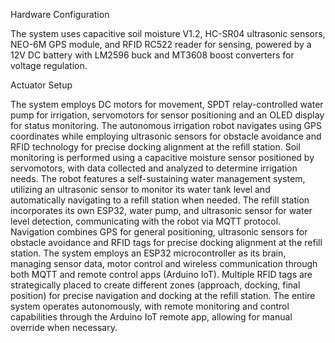 Hardware Configuration

The system uses capacitive soil moisture V1.2, HC-SR04 ultrasonic sensors, NEO-6M GPS module, and RFID RC522 reader for sensing, powered by a 12V DC battery with LM2596 buck and MT3608 boost converters for voltage regulation.

Actuator Setup

The system employs DC motors for movement, SPDT relay-controlled water pump for irrigation, servomotors for sensor positioning and an OLED display for status monitoring.
The autonomous irrigation robot navigates using GPS coordinates while employing ultrasonic sensors for obstacle avoidance and RFID technology for precise docking alignment at the refill station.
Soil monitoring is performed using a capacitive moisture sensor positioned by servomotors, with data collected and analyzed to determine irrigation needs.
The robot features a self-sustaining water management system, utilizing an ultrasonic sensor to monitor its water tank level and automatically navigating to a refill station when needed.
The refill station incorporates its own ESP32, water pump, and ultrasonic sensor for water level detection, communicating with the robot via MQTT protocol.
Navigation combines GPS for general positioning, ultrasonic sensors for obstacle avoidance and RFID tags for precise docking alignment at the refill station.
The system employs an ESP32 microcontroller as its brain, managing sensor data, motor control and wireless communication through both MQTT and remote control apps (Arduino IoT).
Multiple RFID tags are strategically placed to create different zones (approach, docking, final position) for precise navigation and docking at the refill station.
The entire system operates autonomously, with remote monitoring and control capabilities through the Arduino IoT remote app, allowing for manual override when necessary.
